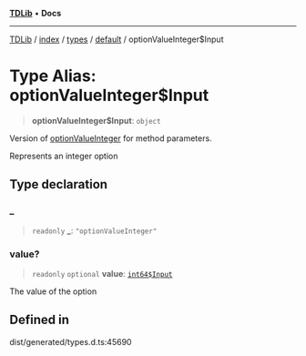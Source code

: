 [**TDLib**](../../../../../../README.md) • **Docs**

***

[TDLib](../../../../../../modules.md) / [index](../../../../../README.md) / [types](../../../README.md) / [default](../README.md) / optionValueInteger$Input

# Type Alias: optionValueInteger$Input

> **optionValueInteger$Input**: `object`

Version of [optionValueInteger](optionValueInteger.md) for method parameters.

Represents an integer option

## Type declaration

### \_

> `readonly` **\_**: `"optionValueInteger"`

### value?

> `readonly` `optional` **value**: [`int64$Input`](int64$Input-1.md)

The value of the option

## Defined in

dist/generated/types.d.ts:45690
